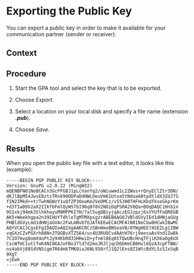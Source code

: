 <!-- loio2b39fe12279447c4b1263af61c2c1d5a -->

# Exporting the Public Key

You can export a public key in order to make it available for your communication partner \(sender or receiver\).



## Context



## Procedure

1.  Start the GPA tool and select the key that is to be exported.

2.  Choose *Export*.

3.  Select a location on your local disk and specify a file name \(extension ***.pub***\).

4.  Choose *Save*.




## Results

When you open the public key file with a text editor, it looks like this \(example\):

```
-----BEGIN PGP PUBLIC KEY BLOCK-----
Version: GnuPG v2.0.22 (MingW32)
mQENBFN01NoBCACn3GcPFGBJ1pLcVanYq2/oWiuwmd1c2ZWos+rQnyEClZtr3DN/
dKJlBpMI4JwsE8ztsTRnk90ODPaDdHWLOeuVm61Utoa5tNdoaA0tpdtldX3ZdJ7S
fIN2IMkd++trTwhNGWzY1uQfZP3OeaKmJVeDMCz/v55JH0THFHLKbdfkseGkprKm
+d3TIwD9V2aX2IIkf6FmlQyWSTbI96q078V2NOiDqPSRA2V8Qa+BOqDAQC1Hnb1n
9S1xkj94mk3SlhkhayuM0MPPKI7H/7al5ugOBiyjqAczEGJzpzj6sVYUfFoQREGB
AK5+Weekhgpa2n39IHUYTdhleTgMTMXpsgzrABEBAAG0JVBldGVyIEd1dHNjaGUg
PHBldGVyLmd1dHNjaGVAc2FwLmNvbT6JATkEEwECACMFAlN01NoCGw8HCwkIBwMC
AQYVCAIJCgsEFgIDAQIeAQIXgAAKCRCzSBnHmxBNSeaVB/0TWgHEE74SEZLg1IBW
vqGXzCZvPGXrh8AN+2TQGBvXTZ564/uc4U3RUOCvdAAtH76rj9eesaAsVnd1Zw8k
7C1O7mvg0omX4oPtJy94KbR831HHwiD+yfnml8Eq0STQwUBcHnqTFjiKX6aOg6UX
CscWfHC1utlfoK4NI8KAJxFBo37ld7d2moJRJljqcD6bHeCB8Hvl6QzA3cpFTBW/
ns4abVj88SdVN5igm7R64mkTMK0iaJ6NL958rfJ1Q2lEns8Z1WtcBdYLSs5JxSqB
9XgT
=jEwk
-----END PGP PUBLIC KEY BLOCK-----
```

